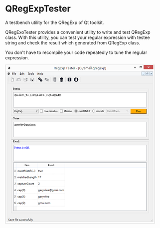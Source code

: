 QRegExpTester
=============

A testbench utility for the QRegExp of Qt toolkit.

QRegExoTester provides a convenient utility to write and test QRegExp class.
With this utility, you can test your regular expression with testee string and
check the result which generated from QRegExp class. 

You don't have to recompile your code repeatedly to tune the regular expression.

![Screenshot](doc/image/screenshot01.png "Screenshot 01")